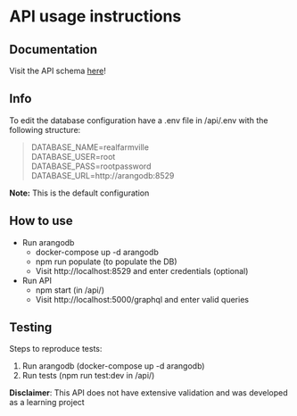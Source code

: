 # API usage instructions

## Documentation
Visit the API schema [here](https://motapinto.github.io/marketplace-graphql-api/api/doc/)!

## Info
To edit the database configuration have a .env file in /api/.env with the following structure:
>  DATABASE_NAME=realfarmville\
>  DATABASE_USER=root\
>  DATABASE_PASS=rootpassword\
>  DATABASE_URL=http://arangodb:8529

**Note:** This is the default configuration

## How to use
* Run arangodb
  * docker-compose up -d arangodb 
  * npm run populate (to populate the DB)
  * Visit http://localhost:8529 and enter credentials (optional)
* Run API
  * npm start (in /api/)
  * Visit http://localhost:5000/graphql and enter valid queries

## Testing
Steps to reproduce tests:
1. Run arangodb (docker-compose up -d arangodb)
2. Run tests (npm run test:dev in /api/)

**Disclaimer**: This API does not have extensive validation and was developed as a learning project